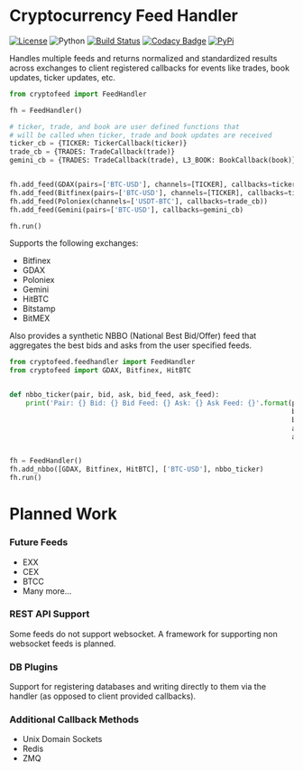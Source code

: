 # Cryptocurrency Feed Handler
[![License](https://img.shields.io/badge/license-XFree86-blue.svg)](LICENSE)
![Python](https://img.shields.io/badge/Python-3.5+-green.svg)
[![Build Status](https://travis-ci.org/bmoscon/cryptofeed.svg?branch=master)](https://travis-ci.org/bmoscon/cryptofeed)
[![Codacy Badge](https://api.codacy.com/project/badge/Grade/efa4e0d6e10b41d0b51454d08f7b33b1)](https://www.codacy.com/app/bmoscon/cryptofeed?utm_source=github.com&amp;utm_medium=referral&amp;utm_content=bmoscon/cryptofeed&amp;utm_campaign=Badge_Grade)
[![PyPi](https://img.shields.io/badge/PyPi-cryptofeed-brightgreen.svg)](https://pypi.python.org/pypi/cryptofeed)

Handles multiple feeds and returns normalized and standardized results across exchanges to client registered callbacks for events like trades, book updates, ticker updates, etc.


```python
from cryptofeed import FeedHandler

fh = FeedHandler()

# ticker, trade, and book are user defined functions that
# will be called when ticker, trade and book updates are received
ticker_cb = {TICKER: TickerCallback(ticker)}
trade_cb = {TRADES: TradeCallback(trade)}
gemini_cb = {TRADES: TradeCallback(trade), L3_BOOK: BookCallback(book)}


fh.add_feed(GDAX(pairs=['BTC-USD'], channels=[TICKER], callbacks=ticker_cb)
fh.add_feed(Bitfinex(pairs=['BTC-USD'], channels=[TICKER], callbacks=ticker_cb)
fh.add_feed(Poloniex(channels=['USDT-BTC'], callbacks=trade_cb))
fh.add_feed(Gemini(pairs=['BTC-USD'], callbacks=gemini_cb)

fh.run()
```

Supports the following exchanges:
* Bitfinex
* GDAX
* Poloniex
* Gemini
* HitBTC
* Bitstamp
* BitMEX

Also provides a synthetic NBBO (National Best Bid/Offer) feed that aggregates the best bids and asks from the user specified feeds.

```python
from cryptofeed.feedhandler import FeedHandler
from cryptofeed import GDAX, Bitfinex, HitBTC


def nbbo_ticker(pair, bid, ask, bid_feed, ask_feed):
    print('Pair: {} Bid: {} Bid Feed: {} Ask: {} Ask Feed: {}'.format(pair,
                                                                      bid,
                                                                      bid_feed,
                                                                      ask,
                                                                      ask_feed))


fh = FeedHandler()
fh.add_nbbo([GDAX, Bitfinex, HitBTC], ['BTC-USD'], nbbo_ticker)
fh.run()
```

# Planned Work

### Future Feeds
* EXX
* CEX
* BTCC
* Many more...

### REST API Support
Some feeds do not support websocket. A framework for supporting non websocket feeds is planned.

### DB Plugins
Support for registering databases and writing directly to them via the handler (as opposed to client provided callbacks).

### Additional Callback Methods
* Unix Domain Sockets
* Redis
* ZMQ
